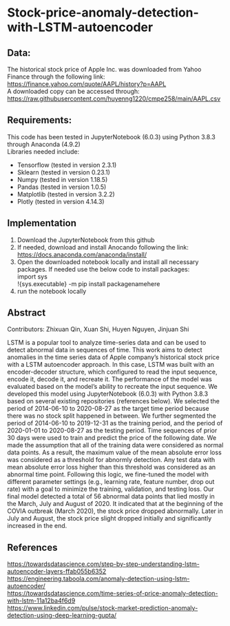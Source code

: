 # Stock-price-anomaly-detection-with-LSTM-autoencoder

## Data:
The historical stock price of Apple Inc. was downloaded from Yahoo Finance through the following link: https://finance.yahoo.com/quote/AAPL/history?p=AAPL \
A downloaded copy can be accessed through: 
https://raw.githubusercontent.com/huyenng1220/cmpe258/main/AAPL.csv

## Requirements:
This code has been tested in JupyterNotebook (6.0.3) using Python 3.8.3 through Anaconda (4.9.2)\
Libraries needed include:
* Tensorflow (tested in version 2.3.1)
* Sklearn (tested in version 0.23.1)
* Numpy (tested in version 1.18.5)
* Pandas (tested in version 1.0.5)
* Matplotlib (tested in version 3.2.2)
* Plotly (tested in version 4.14.3)

## Implementation
1. Download the JupyterNotebook from this github
2. If needed, download and install Anocando following the link: https://docs.anaconda.com/anaconda/install/
3. Open the downloaded notebook locally and install all necessary packages. If needed use the below code to install packages:\
import sys \
!{sys.executable} -m pip install packagenamehere 
4. run the notebook locally

## Abstract
Contributors: Zhixuan Qin, Xuan Shi, Huyen Nguyen, Jinjuan Shi

LSTM is a popular tool to analyze time-series data and can be used to detect abnormal data in sequences of time. This work aims to detect anomalies in the time series data of Apple company’s historical stock price with a LSTM autoencoder approach. In this case, LSTM was built with an encoder-decoder structure, which configured to read the input sequence, encode it, decode it, and recreate it. The performance of the model was evaluated based on the model’s ability to recreate the input sequence. We developed this model using JupyterNotebook (6.0.3) with Python 3.8.3 based on several existing repositories (references below). We selected the period of 2014-06-10 to 2020-08-27 as the target time period because there was no stock split happened in between. We further segmented the period of 2014-06-10 to 2019-12-31 as the training period, and the period of 2020-01-01 to 2020-08-27 as the testing period. Time sequences of prior 30 days were used to train and predict the price of the following date. We made the assumption that all of the training data were considered as normal data points. As a result, the maximum value of the mean absolute error loss was considered as a threshold for abnormly detection. Any test data with mean absolute error loss higher than this threshold was considered as an abnormal time point. Following this logic, we fine-tuned the model with different parameter settings (e.g., learning rate, feature number, drop out rate) with a goal to minimize the training, validation, and testing loss. Our final model detected a total of 56 abnormal data points that lied mostly in the March, July and August of 2020. It indicated that at the beginning of the COVIA outbreak (March 2020), the stock price dropped abnormally. Later in July and August, the stock price slight dropped initially and significantly increased in the end.

## References
https://towardsdatascience.com/step-by-step-understanding-lstm-autoencoder-layers-ffab055b6352 \
https://engineering.taboola.com/anomaly-detection-using-lstm-autoencoder/ \
https://towardsdatascience.com/time-series-of-price-anomaly-detection-with-lstm-11a12ba4f6d9 \
https://www.linkedin.com/pulse/stock-market-prediction-anomaly-detection-using-deep-learning-gupta/

